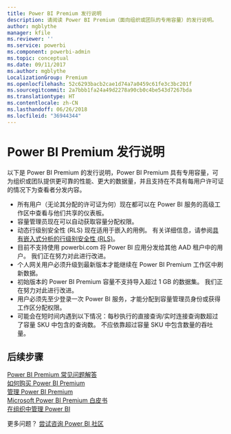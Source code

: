 ```yaml
---
title: Power BI Premium 发行说明
description: 请阅读 Power BI Premium（面向组织或团队的专用容量）的发行说明。
author: mgblythe
manager: kfile
ms.reviewer: ''
ms.service: powerbi
ms.component: powerbi-admin
ms.topic: conceptual
ms.date: 09/11/2017
ms.author: mgblythe
LocalizationGroup: Premium
ms.openlocfilehash: 52c6293bacb2cae1d74a7a0459c61fe3c3bc201f
ms.sourcegitcommit: 2a7bbb1fa24a49d2278a90cb0c4be543d7267bda
ms.translationtype: HT
ms.contentlocale: zh-CN
ms.lasthandoff: 06/26/2018
ms.locfileid: "36944344"
---
```

# <a name="power-bi-premium-release-notes"></a>Power BI Premium 发行说明
以下是 Power BI Premium 的发行说明，Power BI Premium 具有专用容量，可为组织或团队提供更可靠的性能、更大的数据量，并且支持在不具有每用户许可证的情况下为查看者分发内容。

* 所有用户（无论其分配的许可证为何）现在都可以在 Power BI 服务的高级工作区中查看与他们共享的仪表板。
* 容量管理员现在可以自动获取容量分配权限。
* 动态行级别安全性 (RLS) 现在适用于嵌入的用例。 有关详细信息，请参阅[具有嵌入式分析的行级别安全性 (RLS)](developer/embedded-row-level-security.md)。
* 目前不支持使用 powerbi.com 将 Power BI 应用分发给其他 AAD 租户中的用户。 我们正在努力对此进行改进。
* 个人网关用户必须升级到最新版本才能继续在 Power BI Premium 工作区中刷新数据。
* 初始版本的 Power BI Premium 容量不支持导入超过 1 GB 的数据集。 我们正在努力对此进行改进。
* 用户必须先至少登录一次 Power BI 服务，才能分配到容量管理员身份或获得工作区分配权限。
* 可能会在短时间内遇到以下情况：每秒执行的直接查询/实时连接查询数超过了容量 SKU 中包含的查询数。 不应依靠超过容量 SKU 中包含数量的吞吐量。

## <a name="next-steps"></a>后续步骤
[Power BI Premium 常见问题解答](service-premium-faq.md)  
[如何购买 Power BI Premium](service-admin-premium-purchase.md)  
[管理 Power BI Premium](service-admin-premium-manage.md)  
[Microsoft Power BI Premium 白皮书](https://aka.ms/pbipremiumwhitepaper)  
[在组织中管理 Power BI](service-admin-administering-power-bi-in-your-organization.md)  

更多问题？ [尝试咨询 Power BI 社区](https://community.powerbi.com/)

